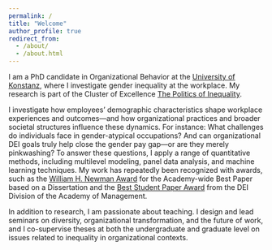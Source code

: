 ```yaml
---
permalink: /
title: "Welcome"
author_profile: true
redirect_from: 
  - /about/
  - /about.html
---
```


I am a PhD candidate in Organizational Behavior at the [University of Konstanz](https://www.polver.uni-konstanz.de/en/kunze/team/research-associates/sophie-moser-ma/), where I investigate gender inequality at the workplace. My research is part of the Cluster of Excellence [The Politics of Inequality](https://www.exc.uni-konstanz.de/en/inequality/about-us/persons/full-list-of-cluster-members/moser-sophie/).

I investigate how employees’ demographic characteristics shape workplace experiences and outcomes—and how organizational practices and broader societal structures influence these dynamics. For instance: What challenges do individuals face in gender-atypical occupations? And can organizational DEI goals truly help close the gender pay gap—or are they merely pinkwashing? To answer these questions, I apply a range of quantitative methods, including multilevel modeling, panel data analysis, and machine learning techniques. My work has repeatedly been recognized with awards, such as the [William H. Newman Award](https://aom.org/membership/awards-and-recognition/annual-meeting-program-awards/2024-annual-meeting-program-awards) for the Academy-wide Best Paper based on a Dissertation and the [Best Student Paper Award](https://dei.aom.org/dei/awards/beststudentpaper) from the DEI Division of the Academy of Management.

In addition to research, I am passionate about teaching. I design and lead seminars on diversity, organizational transformation, and the future of work, and I co-supervise theses at both the undergraduate and graduate level on issues related to inequality in organizational contexts. 



